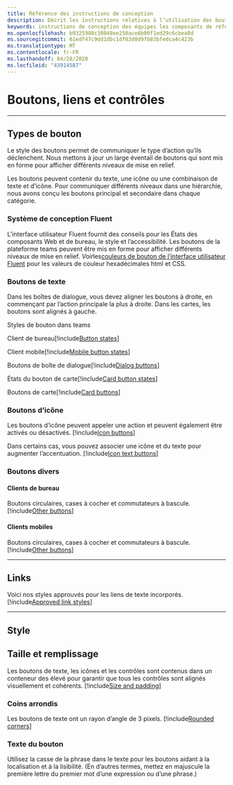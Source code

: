 ```yaml
---
title: Référence des instructions de conception
description: Décrit les instructions relatives à l’utilisation des boutons, des liens et des contrôles dans vos applications
keywords: instructions de conception des équipes les composants de référence boutons de liens couleurs
ms.openlocfilehash: b9325980c38048ee250ace6b00f1ed29c6cbea8d
ms.sourcegitcommit: 61edf47c9dd1dbc1df03d0d9fb83bfedca4c423b
ms.translationtype: MT
ms.contentlocale: fr-FR
ms.lasthandoff: 04/28/2020
ms.locfileid: "43914587"
---
```

# <a name="buttons-links-and-controls"></a>Boutons, liens et contrôles

---

## <a name="button-types"></a>Types de bouton

Le style des boutons permet de communiquer le type d’action qu’ils déclenchent. Nous mettons à jour un large éventail de boutons qui sont mis en forme pour afficher différents niveaux de mise en relief.

Les boutons peuvent contenir du texte, une icône ou une combinaison de texte et d’icône. Pour communiquer différents niveaux dans une hiérarchie, nous avons conçu les boutons principal et secondaire dans chaque catégorie.

### <a name="fluent-design-system"></a>Système de conception Fluent

L’interface utilisateur Fluent fournit des conseils pour les États des composants Web et de bureau, le style et l’accessibilité. Les boutons de la plateforme teams peuvent être mis en forme pour afficher différents niveaux de mise en relief. *Voir*les[couleurs de bouton de l’interface utilisateur Fluent](https://fluentsite.z22.web.core.windows.net/components/button/definition?showCode=false&showRtl=false&showTransparent=false&showVariables=true#types-emphasis) pour les valeurs de couleur hexadécimales html et CSS.  

### <a name="text-buttons"></a>Boutons de texte

Dans les boîtes de dialogue, vous devez aligner les boutons à droite, en commençant par l’action principale la plus à droite. Dans les cartes, les boutons sont alignés à gauche.

Styles de bouton dans teams

Client de bureau[!include[Button states](~/includes/design/buttons-image-states.html)]

Client mobile[!include[Mobile button states](~/includes/design/buttons-mobile-image-states.html)]

Boutons de boîte de dialogue[!include[Dialog buttons](~/includes/design/buttons-image-dialog.html)]

États du bouton de carte[!include[Card button states](~/includes/design/buttons-image-cardstates.html)]

Boutons de carte[!include[Card buttons](~/includes/design/buttons-image-card.html)]

### <a name="icon-buttons"></a>Boutons d’icône

Les boutons d’icône peuvent appeler une action et peuvent également être activés ou désactivés.
[!include[Icon buttons](~/includes/design/buttons-image-icon.html)]

Dans certains cas, vous pouvez associer une icône et du texte pour augmenter l’accentuation.
[!include[Icon text buttons](~/includes/design/buttons-image-icontext.html)]

### <a name="miscellaneous-buttons"></a>Boutons divers

#### <a name="desktop-clients"></a>Clients de bureau
Boutons circulaires, cases à cocher et commutateurs à bascule.<br/>
[!include[Other buttons](~/includes/design/buttons-image-others.html)]

#### <a name="mobile-clients"></a>Clients mobiles
Boutons circulaires, cases à cocher et commutateurs à bascule.<br/>
[!include[Other buttons](~/includes/design/buttons-image-mobile-others.html)]

---

## <a name="links"></a>Links

Voici nos styles approuvés pour les liens de texte incorporés.
[!include[Approved link styles](~/includes/design/links-image-text.html)]

---

## <a name="style"></a>Style

## <a name="size-and-padding"></a>Taille et remplissage

Les boutons de texte, les icônes et les contrôles sont contenus dans un conteneur des élevé pour garantir que tous les contrôles sont alignés visuellement et cohérents.
[!include[Size and padding](~/includes/design/style-image-size.html)]

### <a name="rounded-corners"></a>Coins arrondis

Les boutons de texte ont un rayon d’angle de 3 pixels.
[!include[Rounded corners](~/includes/design/style-image-corners.html)]

### <a name="button-text"></a>Texte du bouton

Utilisez la casse de la phrase dans le texte pour les boutons aidant à la localisation et à la lisibilité. (En d’autres termes, mettez en majuscule la première lettre du premier mot d’une expression ou d’une phrase.)
